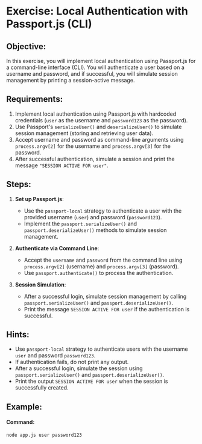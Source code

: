 # Exercise: Local Authentication with Passport.js (CLI)

## Objective:
In this exercise, you will implement local authentication using Passport.js for a command-line interface (CLI). You will authenticate a user based on a username and password, and if successful, you will simulate session management by printing a session-active message.

## Requirements:
1. Implement local authentication using Passport.js with hardcoded credentials (`user` as the username and `password123` as the password).
2. Use Passport's `serializeUser()` and `deserializeUser()` to simulate session management (storing and retrieving user data).
3. Accept username and password as command-line arguments using `process.argv[2]` for the username and `process.argv[3]` for the password.
4. After successful authentication, simulate a session and print the message `"SESSION ACTIVE FOR user"`.

## Steps:
1. **Set up Passport.js**:
   - Use the `passport-local` strategy to authenticate a user with the provided username (`user`) and password (`password123`).
   - Implement the `passport.serializeUser()` and `passport.deserializeUser()` methods to simulate session management.

2. **Authenticate via Command Line**:
   - Accept the `username` and `password` from the command line using `process.argv[2]` (username) and `process.argv[3]` (password).
   - Use `passport.authenticate()` to process the authentication.

3. **Session Simulation**:
   - After a successful login, simulate session management by calling `passport.serializeUser()` and `passport.deserializeUser()`.
   - Print the message `SESSION ACTIVE FOR user` if the authentication is successful.

## Hints:
- Use `passport-local` strategy to authenticate users with the username `user` and password `password123`.
- If authentication fails, do not print any output.
- After a successful login, simulate the session using `passport.serializeUser()` and `passport.deserializeUser()`.
- Print the output `SESSION ACTIVE FOR user` when the session is successfully created.

## Example:

#### Command:
```bash
node app.js user password123
